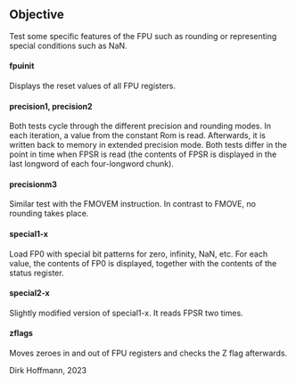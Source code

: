 ## Objective

Test some specific features of the FPU such as rounding or representing special conditions such as NaN.

#### fpuinit

Displays the reset values of all FPU registers. 

#### precision1, precision2

Both tests cycle through the different precision and rounding modes. In each iteration, a value from the constant Rom is read. Afterwards, it is written back to memory in extended precision mode. Both tests differ in the point in time when FPSR is read (the contents of FPSR is displayed in the last longword of each four-longword chunk).

#### precisionm3

Similar test with the FMOVEM instruction. In contrast to FMOVE, no rounding takes place.

#### special1-x

Load FP0 with special bit patterns for zero, infinity, NaN, etc. For each value, the contents of FP0 is displayed, together with the contents of the status register. 

#### special2-x

Slightly modified version of special1-x. It reads FPSR two times.

#### zflags

Moves zeroes in and out of FPU registers and checks the Z flag afterwards.


Dirk Hoffmann, 2023
